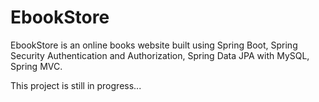 # EbookStore
EbookStore is an online books website built using Spring Boot, Spring Security  Authentication and Authorization, Spring Data JPA with MySQL, Spring MVC.

This project is still in progress...
